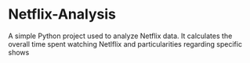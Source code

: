 # Netflix-Analysis
A simple Python project used to analyze Netflix data. It calculates the overall time spent watching Netlflix and particularities regarding specific shows
